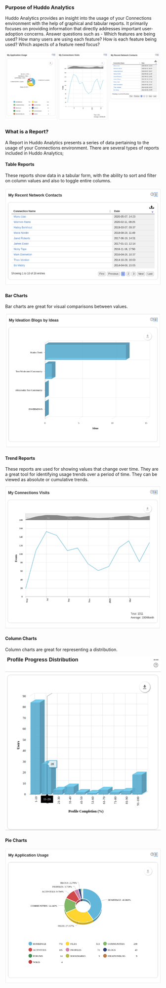 ### Purpose of Huddo Analytics

Huddo Analytics provides an insight into the usage of your Connections environment with the help of graphical and tabular reports. It primarily focuses on providing
information that directly addresses important user-adoption concerns. Answer questions such as - Which features are being used? How many users are using each feature?
How is each feature being used? Which aspects of a feature need focus?

![purpose of analytics](/assets/analytics/user-guide/introduction/purpose.png)

### What is a Report?

A Report in Huddo Analytics presents a series of data pertaining to the usage of your Connections environment. There are several types of reports included in Huddo
Analytics;

#### Table Reports
These reports show data in a tabular form, with the ability to sort and filter on column values and also to toggle entire columns.

![tabular report](/assets/analytics/user-guide/introduction/table.png)

#### Bar Charts
Bar charts are great for visual comparisons between values.

![bar chart](/assets/analytics/user-guide/introduction/bar.png)

#### Trend Reports
These reports are used for showing values that change over time. They are a great tool for identifying usage trends over a period of time. They can be viewed as absolute or cumulative trends.

![trend report](/assets/analytics/user-guide/introduction/trend.png)

#### Column Charts
Column charts are great for representing a distribution.

![column chart](/assets/analytics/user-guide/introduction/column.png)

#### Pie Charts

![pie chart](/assets/analytics/user-guide/introduction/pie.png)
